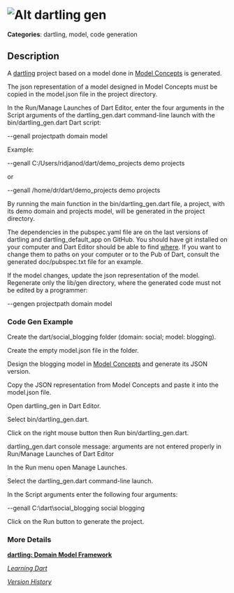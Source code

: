 # ![Alt dartling](https://raw.github.com/dzenanr/dartling/master/resources/dartling.png) **gen**

**Categories**: dartling, model, code generation

## Description

A [dartling](http://pub.dartlang.org/packages/dartling) project based on a model
done in [Model Concepts](https://github.com/dzenanr/model_concepts) is generated.

The json representation of a model designed in Model Concepts must be copied in
the model.json file in the project directory.

In the Run/Manage Launches of Dart Editor, enter the four arguments in the
Script arguments of the dartling_gen.dart command-line launch
with the bin/dartling_gen.dart Dart script:

--genall projectpath domain model

Example:

--genall C:/Users/ridjanod/dart/demo_projects demo projects

or

--genall /home/dr/dart/demo_projects demo projects

By running the main function in the bin/dartling_gen.dart file,
a project, with its demo domain and projects model, 
will be generated in the project directory.

The dependencies in the pubspec.yaml file are on the last versions of
dartling and dartling_default_app on GitHub.
You should have git installed on your computer and Dart Editor should be
able to find 
[where](https://docs.google.com/document/d/1qFQvvqBkIpvfp3T3vFonRAGb4RLUIFu3w8cxh2j0sVg/edit?usp=sharing).
If you want to change them to paths on your computer or to the Pub of Dart,
consult the generated doc/pubspec.txt file for an example.

If the model changes, update the json representation of the model.
Regenerate only the lib/gen directory, where the generated code must not be
edited by a programmer:

--gengen projectpath domain model

### Code Gen Example

Create the dart/social_blogging folder (domain: social; model: blogging).

Create the empty model.json file in the folder.

Design the blogging model in 
[Model Concepts](https://github.com/dzenanr/model_concepts) 
and generate its JSON version.

Copy the JSON representation from Model Concepts and 
paste it into the model.json file.

Open dartling_gen in Dart Editor.

Select bin/dartling_gen.dart.

Click on the right mouse button then Run bin/dartling_gen.dart.

dartling_gen.dart console message:
arguments are not entered properly in Run/Manage Launches of Dart Editor

In the Run menu open Manage Launches.

Select the dartling_gen.dart command-line launch.

In the Script arguments enter the following four arguments:

--genall C:\dart\social_blogging social blogging

Click on the Run button to generate the project.

### More Details

[**dartling: Domain Model Framework**](http://goo.gl/Fd08zZ)

[*Learning Dart*](http://www.packtpub.com/learning-dart/book)

[*Version History*](CHANGE_LOG.md)



